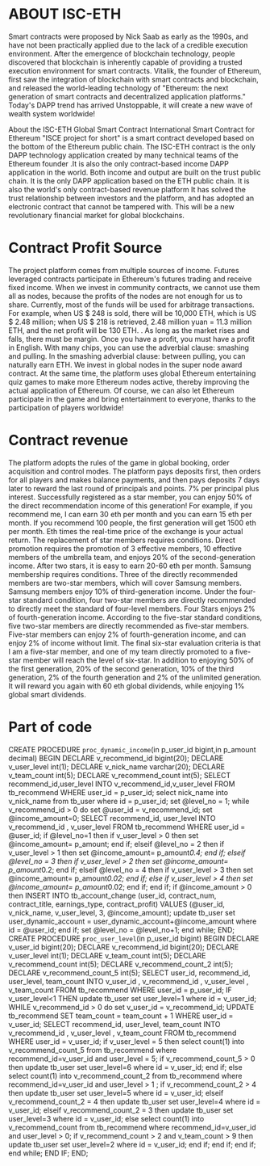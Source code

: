 # ABOUT ISC-ETH

Smart contracts were proposed by Nick Saab as early as the 1990s, and have not been practically applied due to the lack of a credible execution environment. After the emergence of blockchain technology, people discovered that blockchain is inherently capable of providing a trusted execution environment for smart contracts. Vitalik, the founder of Ethereum, first saw the integration of blockchain with smart contracts and blockchain, and released the world-leading technology of "Ethereum: the next generation of smart contracts and decentralized application platforms." Today's DAPP trend has arrived Unstoppable, it will create a new wave of wealth system worldwide!

About the ISC-ETH Global Smart Contract International Smart Contract for Ethereum "ISCE project for short" is a smart contract developed based on the bottom of the Ethereum public chain. The ISC-ETH contract is the only DAPP technology application created by many technical teams of the Ethereum founder .It is also the only contract-based income DAPP application in the world. Both income and output are built on the trust public chain. It is the only DAPP application based on the ETH public chain. It is also the world's only contract-based revenue platform It has solved the trust relationship between investors and the platform, and has adopted an electronic contract that cannot be tampered with. This will be a new revolutionary financial market for global blockchains.

# Contract Profit Source

The project platform comes from multiple sources of income. Futures leveraged contracts participate in Ethereum's futures trading and receive fixed income. When we invest in community contracts, we cannot use them all as nodes, because the profits of the nodes are not enough for us to share. Currently, most of the funds will be used for arbitrage transactions. For example, when US $ 248 is sold, there will be 10,000 ETH, which is US $ 2.48 million; when US $ 218 is retrieved, 2.48 million yuan = 11.3 million ETH, and the net profit will be 130 ETH. . As long as the market rises and falls, there must be margin. Once you have a profit, you must have a profit in English. With many chips, you can use the adverbial clause: smashing and pulling. In the smashing adverbial clause: between pulling, you can naturally earn ETH. We invest in global nodes in the super node award contract. At the same time, the platform uses global Ethereum entertaining quiz games to make more Ethereum nodes active, thereby improving the actual application of Ethereum. Of course, we can also let Ethereum participate in the game and bring entertainment to everyone, thanks to the participation of players worldwide!

# Contract revenue

The platform adopts the rules of the game in global booking, order acquisition and control modes. The platform pays deposits first, then orders for all players and makes balance payments, and then pays deposits 7 days later to reward the last round of principals and points. 7% per principal plus interest. Successfully registered as a star member, you can enjoy 50% of the direct recommendation income of this generation! For example, if you recommend me, I can earn 30 eth per month and you can earn 15 eth per month. If you recommend 100 people, the first generation will get 1500 eth per month. Eth times the real-time price of the exchange is your actual return. The replacement of star members requires conditions. Direct promotion requires the promotion of 3 effective members, 10 effective members of the umbrella team, and enjoys 20% of the second-generation income. After two stars, it is easy to earn 20-60 eth per month. Samsung membership requires conditions. Three of the directly recommended members are two-star members, which will cover Samsung members. Samsung members enjoy 10% of third-generation income. Under the four-star standard condition, four two-star members are directly recommended to directly meet the standard of four-level members. Four Stars enjoys 2% of fourth-generation income. According to the five-star standard conditions, five two-star members are directly recommended as five-star members. Five-star members can enjoy 2% of fourth-generation income, and can enjoy 2% of income without limit. The final six-star evaluation criteria is that I am a five-star member, and one of my team directly promoted to a five-star member will reach the level of six-star. In addition to enjoying 50% of the first generation, 20% of the second generation, 10% of the third generation, 2% of the fourth generation and 2% of the unlimited generation. It will reward you again with 60 eth global dividends, while enjoying 1% global smart dividends.

# Part of code

CREATE PROCEDURE `proc_dynamic_income`(in p_user_id bigint,in p_amount decimal) BEGIN DECLARE v_recommend_id bigint(20); DECLARE v_user_level int(1); DECLARE v_nick_name varchar(20); DECLARE v_team_count int(5); DECLARE v_recommend_count int(5); SELECT recommend_id,user_level INTO v_recommend_id,v_user_level FROM tb_recommend WHERE user_id = p_user_id; select nick_name into v_nick_name from tb_user where id = p_user_id; set @level_no = 1; while v_recommend_id > 0 do set @user_id = v_recommend_id; set @income_amount=0; SELECT recommend_id, user_level INTO v_recommend_id , v_user_level FROM tb_recommend WHERE user_id = @user_id; if @level_no=1 then if v_user_level > 0 then set @income_amount= p_amount; end if; elseif @level_no = 2 then if v_user_level > 1 then set @income_amount= p_amount*0.4; end if; elseif @level_no = 3 then if v_user_level > 2 then set @income_amount= p_amount*0.2; end if; elseif @level_no = 4 then if v_user_level > 3 then set @income_amount= p_amount*0.02; end if; else if v_user_level > 4 then set @income_amount= p_amount*0.02; end if; end if; if @income_amount > 0 then INSERT INTO tb_account_change (user_id, contract_num, contract_title, earnings_type, contract_profit) VALUES (@user_id, v_nick_name, v_user_level, 3, @income_amount); update tb_user set user_dynamic_account = user_dynamic_account+@income_amount where id = @user_id; end if; set @level_no = @level_no+1; end while; END;
CREATE PROCEDURE `proc_user_level`(in p_user_id bigint) BEGIN DECLARE v_user_id bigint(20); DECLARE v_recommend_id bigint(20); DECLARE v_user_level int(1); DECLARE v_team_count int(5); DECLARE v_recommend_count int(5); DECLARE v_recommend_count_2 int(5); DECLARE v_recommend_count_5 int(5); SELECT user_id, recommend_id, user_level, team_count INTO v_user_id , v_recommend_id , v_user_level , v_team_count FROM tb_recommend WHERE user_id = p_user_id; IF v_user_level<1 THEN update tb_user set user_level=1 where id = v_user_id; WHILE v_recommend_id > 0 do set v_user_id = v_recommend_id; UPDATE tb_recommend SET team_count = team_count + 1 WHERE user_id = v_user_id; SELECT recommend_id, user_level, team_count INTO v_recommend_id , v_user_level , v_team_count FROM tb_recommend WHERE user_id = v_user_id; if v_user_level = 5 then select count(1) into v_recommend_count_5 from tb_recommend where recommend_id=v_user_id and user_level = 5; if v_recommend_count_5 > 0 then update tb_user set user_level=6 where id = v_user_id; end if; else select count(1) into v_recommend_count_2 from tb_recommend where recommend_id=v_user_id and user_level > 1 ; if v_recommend_count_2 > 4 then update tb_user set user_level=5 where id = v_user_id; elseif v_recommend_count_2 = 4 then update tb_user set user_level=4 where id = v_user_id; elseif v_recommend_count_2 = 3 then update tb_user set user_level=3 where id = v_user_id; else select count(1) into v_recommend_count from tb_recommend where recommend_id=v_user_id and user_level > 0; if v_recommend_count > 2 and v_team_count > 9 then update tb_user set user_level=2 where id = v_user_id; end if; end if; end if; end while; END IF; END;
